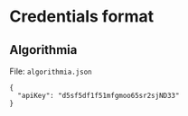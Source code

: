 # Credentials format

## Algorithmia

File: `algorithmia.json`

```
{
  "apiKey": "d5sf5df1f51mfgmoo65sr2sjND33"
}
```
